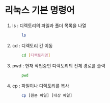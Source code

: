 # 리눅스 기본 명령어

1. ls : 디렉토리의 파일과 폴더 목록을 나열
	```bash
    	ls
    ```
    
2. cd : 디렉토리 간 이동
	```bash
    	cd [디렉토리명]
    ```
    
3. pwd : 현재 작업중인 디렉토리의 전체 경로를 출력
	```bash
    	pwd
    ```
    
4. cp : 파일이나 디렉토리를 복사
	```bash
    	cp [원본 파일] [대상 파일]
    ```
    
    